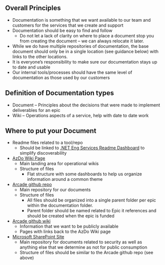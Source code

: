 ## Overall Principles
- Documentation is something that we want available to our team and customers for the services that we create and support 
- Documentation should be easy to find and follow
   - Do not let a lack of clarity on where to place a document stop you from creating the document – we can always relocate it later. 
- While we do have multiple repositories of documentation, the base document should only be in a single location (see guidance below) with links to the other locations. 
- It is everyone’s responsibility to make sure our documentation stays up to date and usable
- Our internal tools/processes should have the same level of documentation as those used by our customers

## Definition of Documentation types
- Document – Principles about the decisions that were made to implement deliverables for an epic
- Wiki – Operations aspects of a service, help with date to date work

## Where to put your Document
- Readme files related to a tool/repo
  - Should be linked to [.NET Eng Services Readme Dashboard](https://dev.azure.com/dnceng/internal/_wiki/wikis/DNCEng%20Services%20Wiki/891/NET-Eng-Services-Readme-Dashboard) to simplify discoverability
- [AzDo Wiki Page](https://dev.azure.com/dnceng/internal/_wiki/wikis/DNCEng%20Services%20Wiki/889/Home) 
   - Main landing area for operational wikis
   - Structure of files
      - Flat structure with some dashboards to help us organize information around a common theme
- [Arcade github repo](https://github.com/dotnet/arcade)
   - Main repository for our documents
   - Structure of files
      - All files should be organized into a single parent folder per epic within the documentation folder. 
      - Parent folder should be named related to Epic it references and should be created when the epic is funded
- [Arcade github wiki](https://github.com/dotnet/arcade/wiki)
   - Information that we want to be publicly available 
   - Pages with links back to the AzDo Wiki page 
- [Microsoft SharePoint Site](https://microsoft.sharepoint.com/teams/netfx/engineering/Shared%20Documents/Forms/AllItems.aspx)
   - Main repository for documents related to security as well as anything else that we determine as not for public consumption
   - Structure of files should be similar to the Arcade github repo (see above)
